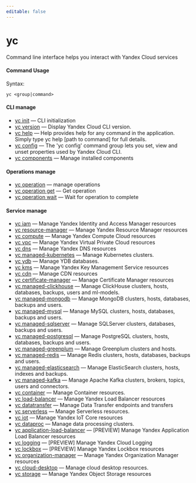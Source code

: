 ```yaml
---
editable: false
---
```


# yc

Command line interface helps you interact with Yandex Cloud services

#### Command Usage

Syntax: 

`yc <group|command>`

#### CLI manage

- [yc init](managed-yc/init.md) — CLI initialization
- [yc version](managed-yc/version.md) — Display Yandex Cloud CLI version.
- [yc help](managed-yc/help.md) — Help provides help for any command in the application. Simply type yc help [path to command] for full details.
- [yc config](managed-yc/config/index.md) — The 'yc config' command group lets you set, view and unset properties used by Yandex Cloud CLI.
- [yc components](managed-yc/components/index.md) — Manage installed components

#### Operations manage

- [yc operation](managed-operation/index.md) — manage operations
- [yc operation get](managed-operation/operation/get.md) — Get operation
- [yc operation wait](managed-operation/operation/wait.md) — Wait for operation to complete

#### Service manage

- [yc iam](managed-services/iam/index.md) — Manage Yandex Identity and Access Manager resources
- [yc resource-manager](managed-services/resource-manager/index.md) — Manage Yandex Resource Manager resources
- [yc compute](managed-services/compute/index.md) — Manage Yandex Compute Cloud resources
- [yc vpc](managed-services/vpc/index.md) — Manage Yandex Virtual Private Cloud resources
- [yc dns](managed-services/dns/index.md) — Manage Yandex DNS resources
- [yc managed-kubernetes](managed-services/managed-kubernetes/index.md) — Manage Kubernetes clusters.
- [yc ydb](managed-services/ydb/index.md) — Manage YDB databases.
- [yc kms](managed-services/kms/index.md) — Manage Yandex Key Management Service resources
- [yc cdn](managed-services/cdn/index.md) — Manage CDN resources
- [yc certificate-manager](managed-services/certificate-manager/index.md) — Manage Certificate Manager resources
- [yc managed-clickhouse](managed-services/managed-clickhouse/index.md) — Manage ClickHouse clusters, hosts, databases, backups, users and ml-models.
- [yc managed-mongodb](managed-services/managed-mongodb/index.md) — Manage MongoDB clusters, hosts, databases, backups and users.
- [yc managed-mysql](managed-services/managed-mysql/index.md) — Manage MySQL clusters, hosts, databases, backups and users.
- [yc managed-sqlserver](managed-services/managed-sqlserver/index.md) — Manage SQLServer clusters, databases, backups and users.
- [yc managed-postgresql](managed-services/managed-postgresql/index.md) — Manage PostgreSQL clusters, hosts, databases, backups and users.
- [yc managed-greenplum](managed-services/managed-greenplum/index.md) — Manage Greenplum clusters and hosts.
- [yc managed-redis](managed-services/managed-redis/index.md) — Manage Redis clusters, hosts, databases, backups and users.
- [yc managed-elasticsearch](managed-services/managed-elasticsearch/index.md) — Manage ElasticSearch clusters, hosts, indexes and backups.
- [yc managed-kafka](managed-services/managed-kafka/index.md) — Manage Apache Kafka clusters, brokers, topics, users and connectors.
- [yc container](managed-services/container/index.md) — Manage Container resources.
- [yc load-balancer](managed-services/load-balancer/index.md) — Manage Yandex Load Balancer resources
- [yc datatransfer](managed-services/datatransfer/index.md) — Manage Data Transfer endpoints and transfers
- [yc serverless](managed-services/serverless/index.md) — Manage Serverless resources.
- [yc iot](managed-services/iot/index.md) — Manage Yandex IoT Core resources
- [yc dataproc](managed-services/dataproc/index.md) — Manage data processing clusters.
- [yc application-load-balancer](managed-services/application-load-balancer/index.md) — [PREVIEW] Manage Yandex Application Load Balancer resources
- [yc logging](managed-services/logging/index.md) — [PREVIEW] Manage Yandex Cloud Logging
- [yc lockbox](managed-services/lockbox/index.md) — [PREVIEW] Manage Yandex Lockbox resources
- [yc organization-manager](managed-services/organization-manager/index.md) — Manage Yandex Organization Manager resources
- [yc cloud-desktop](managed-services/cloud-desktop/index.md) — Manage cloud desktop resources.
- [yc storage](managed-services/storage/index.md) — Manage Yandex Object Storage resources
